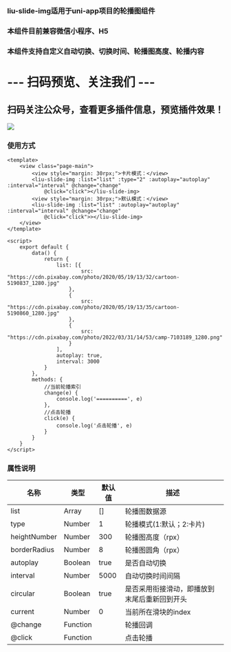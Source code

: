 ### liu-slide-img适用于uni-app项目的轮播图组件
### 本组件目前兼容微信小程序、H5
### 本组件支持自定义自动切换、切换时间、轮播图高度、轮播内容
# --- 扫码预览、关注我们 ---

## 扫码关注公众号，查看更多插件信息，预览插件效果！ 

![](https://uni.ckapi.pro/uniapp/publicize.png)

### 使用方式
``` 
<template>
	<view class="page-main">
		<view style="margin: 30rpx;">卡片模式：</view>
		<liu-slide-img :list="list" :type="2" :autoplay="autoplay" :interval="interval" @change="change"
			@click="click"></liu-slide-img>
		<view style="margin: 30rpx;">默认模式：</view>
		<liu-slide-img :list="list" :autoplay="autoplay" :interval="interval" @change="change"
			@click="click">></liu-slide-img>
	</view>
</template>

<script>
	export default {
		data() {
			return {
				list: [{
						src: "https://cdn.pixabay.com/photo/2020/05/19/13/32/cartoon-5190837_1280.jpg"
					},
					{
						src: "https://cdn.pixabay.com/photo/2020/05/19/13/35/cartoon-5190860_1280.jpg"
					},
					{
						src: "https://cdn.pixabay.com/photo/2022/03/31/14/53/camp-7103189_1280.png"
					}
				],
				autoplay: true,
				interval: 3000
			}
		},
		methods: {
			//当前轮播索引
			change(e) {
				console.log('==========', e)
			},
			//点击轮播
			click(e) {
				console.log('点击轮播', e)
			}
		}
	}
</script>
```

### 属性说明
| 名称                         | 类型           | 默认值                  | 描述             |
| ----------------------------|--------------- | ---------------------- | ---------------|
| list                        | Array          | []                     | 轮播图数据源
| type                        | Number         | 1                      | 轮播模式(1:默认；2:卡片)
| heightNumber                | Number         | 300                    | 轮播图高度（rpx）
| borderRadius                | Number         | 8                      | 轮播图圆角（rpx）
| autoplay                    | Boolean        | true                   | 是否自动切换
| interval                    | Number         | 5000                   | 自动切换时间间隔
| circular                    | Boolean        | true                   | 是否采用衔接滑动，即播放到末尾后重新回到开头
| current                     | Number         | 0                      | 当前所在滑块的index
| @change                     | Function        |                        | 轮播回调
| @click                      | Function        |                        | 点击轮播
 



